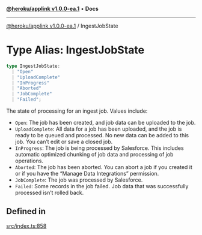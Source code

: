 [**@heroku/applink v1.0.0-ea.1**](../README.md) • **Docs**

***

[@heroku/applink v1.0.0-ea.1](../README.md) / IngestJobState

# Type Alias: IngestJobState

```ts
type IngestJobState: 
  | "Open"
  | "UploadComplete"
  | "InProgress"
  | "Aborted"
  | "JobComplete"
  | "Failed";
```

The state of processing for an ingest job. Values include:
- `Open`: The job has been created, and job data can be uploaded to the job.
- `UploadComplete`: All data for a job has been uploaded, and the job is ready to be queued and processed. No new data can be added to this job. You can’t edit or save a closed job.
- `InProgress`: The job is being processed by Salesforce. This includes automatic optimized chunking of job data and processing of job operations.
- `Aborted`: The job has been aborted. You can abort a job if you created it or if you have the “Manage Data Integrations” permission.
- `JobComplete`: The job was processed by Salesforce.
- `Failed`: Some records in the job failed. Job data that was successfully processed isn’t rolled back.

## Defined in

[src/index.ts:858](https://github.com/heroku/heroku-applink-nodejs/blob/2642d389dda315880ee5a3612d84ccbd71f43b77/src/index.ts#L858)
